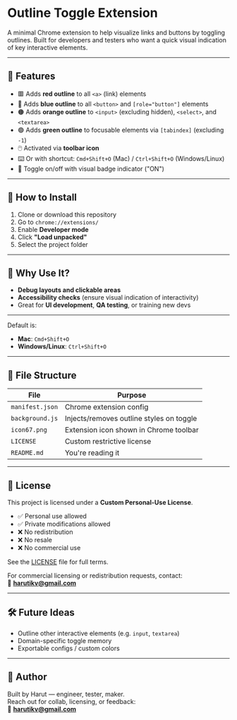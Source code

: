 # Outline Toggle Extension

A minimal Chrome extension to help visualize links and buttons by toggling outlines. Built for developers and testers who want a quick visual indication of key interactive elements.

---

## 🚀 Features

- 🟥 Adds **red outline** to all `<a>` (link) elements
- 🔵 Adds **blue outline** to all `<button>` and `[role="button"]` elements
- 🟠 Adds **orange outline** to `<input>` (excluding hidden), `<select>`, and `<textarea>`
- 🟢 Adds **green outline** to focusable elements via `[tabindex]` (excluding `-1`)
- 🖱️ Activated via **toolbar icon**
- ⌨️ Or with shortcut: `Cmd+Shift+O` (Mac) / `Ctrl+Shift+O` (Windows/Linux)
- 🔁 Toggle on/off with visual badge indicator ("ON")

---

## 🔧 How to Install

1. Clone or download this repository
2. Go to `chrome://extensions/`
3. Enable **Developer mode**
4. Click **"Load unpacked"**
5. Select the project folder

---

## 🧠 Why Use It?

- **Debug layouts and clickable areas**
- **Accessibility checks** (ensure visual indication of interactivity)
- Great for **UI development**, **QA testing**, or training new devs

---

Default is:

- **Mac**: `Cmd+Shift+O`
- **Windows/Linux**: `Ctrl+Shift+O`

---

## 📁 File Structure

| File            | Purpose                                  |
| --------------- | ---------------------------------------- |
| `manifest.json` | Chrome extension config                  |
| `background.js` | Injects/removes outline styles on toggle |
| `icon67.png`    | Extension icon shown in Chrome toolbar   |
| `LICENSE`       | Custom restrictive license               |
| `README.md`     | You're reading it                        |

---

## 📜 License

This project is licensed under a **Custom Personal-Use License**.

- ✅ Personal use allowed
- ✅ Private modifications allowed
- ❌ No redistribution
- ❌ No resale
- ❌ No commercial use

See the [LICENSE](LICENSE) file for full terms.

For commercial licensing or redistribution requests, contact:  
📧 **harutikv@gmail.com**

---

## 🛠 Future Ideas

- Outline other interactive elements (e.g. `input`, `textarea`)
- Domain-specific toggle memory
- Exportable configs / custom colors

---

## 👤 Author

Built by Harut — engineer, tester, maker.  
Reach out for collab, licensing, or feedback:  
📧 **harutikv@gmail.com**
